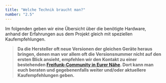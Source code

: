 ```yaml
---
title: "Welche Technik braucht man?"
number: "2.5"
---
```


Im folgenden geben wir eine Übersicht über die benötigte Hardware, anhand der Erfahrungen aus dem Projekt gleich mit speziellen Kaufempfehlungen.

> **Da die Hersteller oft neue Versionen der gleichen Geräte heraus bringen, denen man vor allem oft die Versionsnummer nicht auf den ersten Blick ansieht, empfehlen wir den Kontakt zu einer bestehenden [Freifunk-Community in Eurer Nähe](https://wiki.freifunk.net/Kategorie:Freifunk-Community). Dort kann man euch beraten und gegebenenfalls weiter und/oder aktuellere Kaufempfehlungen geben.**